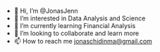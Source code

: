 - 👋 Hi, I’m @JonasJenn
- 👀 I’m interested in Data Analysis and Science 
- 🌱 I’m currently learning Financial Analysis
- 💞️ I’m looking to collaborate and learn more 
- 📫 How to reach me jonaschidinma@gmail.com

<!---
JonasJenn/JonasJenn is a ✨ special ✨ repository because its `README.md` (this file) appears on your GitHub profile.
You can click the Preview link to take a look at your changes.
--->
